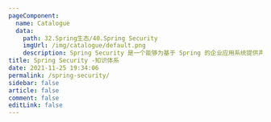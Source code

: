 ```yaml
---
pageComponent: 
  name: Catalogue
  data: 
    path: 32.Spring生态/40.Spring Security
    imgUrl: /img/catalogue/default.png
    description: Spring Security 是一个能够为基于 Spring 的企业应用系统提供声明式的安全访问控制解决方案的安全框架。
title: Spring Security -知识体系
date: 2021-11-25 19:34:06
permalink: /spring-security/
sidebar: false
article: false
comment: false
editLink: false
---
```


